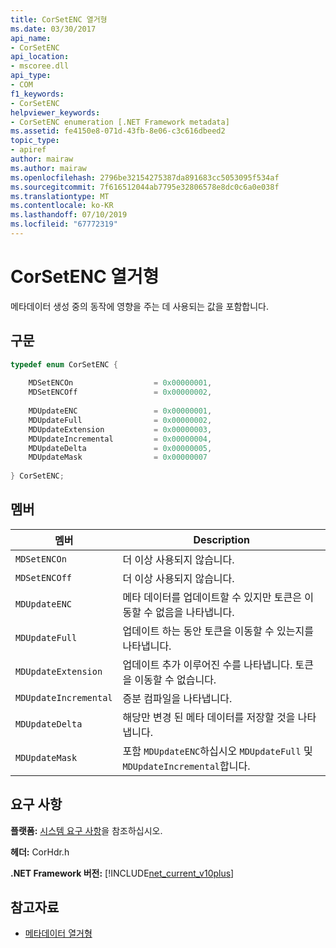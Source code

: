 ```yaml
---
title: CorSetENC 열거형
ms.date: 03/30/2017
api_name:
- CorSetENC
api_location:
- mscoree.dll
api_type:
- COM
f1_keywords:
- CorSetENC
helpviewer_keywords:
- CorSetENC enumeration [.NET Framework metadata]
ms.assetid: fe4150e8-071d-43fb-8e06-c3c616dbeed2
topic_type:
- apiref
author: mairaw
ms.author: mairaw
ms.openlocfilehash: 2796be32154275387da891683cc5053095f534af
ms.sourcegitcommit: 7f616512044ab7795e32806578e8dc0c6a0e038f
ms.translationtype: MT
ms.contentlocale: ko-KR
ms.lasthandoff: 07/10/2019
ms.locfileid: "67772319"
---
```

# <a name="corsetenc-enumeration"></a>CorSetENC 열거형
메타데이터 생성 중의 동작에 영향을 주는 데 사용되는 값을 포함합니다.  
  
## <a name="syntax"></a>구문  
  
```cpp  
typedef enum CorSetENC {  
  
    MDSetENCOn                  = 0x00000001,  
    MDSetENCOff                 = 0x00000002,  
  
    MDUpdateENC                 = 0x00000001,  
    MDUpdateFull                = 0x00000002,  
    MDUpdateExtension           = 0x00000003,  
    MDUpdateIncremental         = 0x00000004,  
    MDUpdateDelta               = 0x00000005,  
    MDUpdateMask                = 0x00000007  
  
} CorSetENC;  
```  
  
## <a name="members"></a>멤버  
  
|멤버|Description|  
|------------|-----------------|  
|`MDSetENCOn`|더 이상 사용되지 않습니다.|  
|`MDSetENCOff`|더 이상 사용되지 않습니다.|  
|`MDUpdateENC`|메타 데이터를 업데이트할 수 있지만 토큰은 이동할 수 없음을 나타냅니다.|  
|`MDUpdateFull`|업데이트 하는 동안 토큰을 이동할 수 있는지를 나타냅니다.|  
|`MDUpdateExtension`|업데이트 추가 이루어진 수를 나타냅니다. 토큰을 이동할 수 없습니다.|  
|`MDUpdateIncremental`|증분 컴파일을 나타냅니다.|  
|`MDUpdateDelta`|해당만 변경 된 메타 데이터를 저장할 것을 나타냅니다.|  
|`MDUpdateMask`|포함 `MDUpdateENC`하십시오 `MDUpdateFull` 및 `MDUpdateIncremental`합니다.|  
  
## <a name="requirements"></a>요구 사항  
 **플랫폼:** [시스템 요구 사항](../../../../docs/framework/get-started/system-requirements.md)을 참조하십시오.  
  
 **헤더:** CorHdr.h  
  
 **.NET Framework 버전:** [!INCLUDE[net_current_v10plus](../../../../includes/net-current-v10plus-md.md)]  
  
## <a name="see-also"></a>참고자료

- [메타데이터 열거형](../../../../docs/framework/unmanaged-api/metadata/metadata-enumerations.md)
